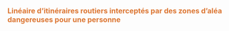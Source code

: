 <font size="3" color= "#dc7633"><b>
Linéaire d’itinéraires routiers interceptés par des zones d’aléa dangereuses pour une personne
</b></font>

